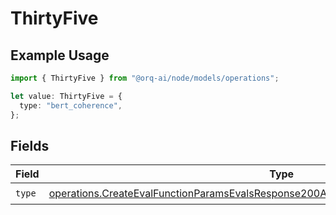 # ThirtyFive

## Example Usage

```typescript
import { ThirtyFive } from "@orq-ai/node/models/operations";

let value: ThirtyFive = {
  type: "bert_coherence",
};
```

## Fields

| Field                                                                                                                                                                                          | Type                                                                                                                                                                                           | Required                                                                                                                                                                                       | Description                                                                                                                                                                                    |
| ---------------------------------------------------------------------------------------------------------------------------------------------------------------------------------------------- | ---------------------------------------------------------------------------------------------------------------------------------------------------------------------------------------------- | ---------------------------------------------------------------------------------------------------------------------------------------------------------------------------------------------- | ---------------------------------------------------------------------------------------------------------------------------------------------------------------------------------------------- |
| `type`                                                                                                                                                                                         | [operations.CreateEvalFunctionParamsEvalsResponse200ApplicationJSONResponseBody535Type](../../models/operations/createevalfunctionparamsevalsresponse200applicationjsonresponsebody535type.md) | :heavy_check_mark:                                                                                                                                                                             | N/A                                                                                                                                                                                            |